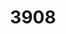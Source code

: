 ---
layout: playlist
title: 3908
section: College
embed: '<iframe class="playlist" src="about:blank" data-src="https://open.spotify.com/embed/playlist/6C1UBv76oaaDSsfQMyxBAc" width="300" height="380" frameborder="0" allowtransparency="true" allow="encrypted-media"></iframe>'
story: junior early fall
order: 10
---